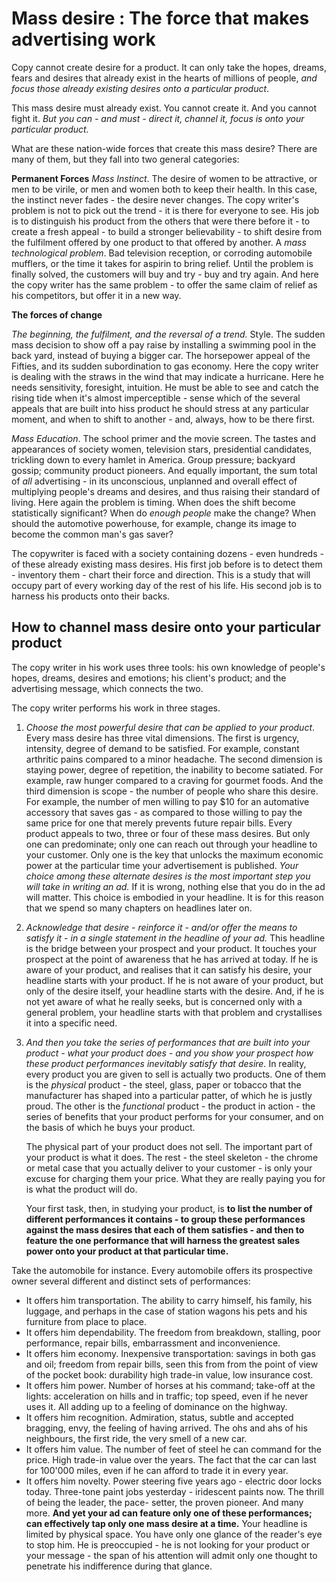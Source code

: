 # Mass desire : The force that makes advertising work


Copy cannot create desire for a product. It can only take the hopes, dreams, fears and desires that already exist in the hearts of millions of people, *and focus those already existing desires onto a particular product*.

This mass desire must already exist. You cannot create it. And you cannot fight it. *But you can - and must - direct it, channel it, focus is onto your particular product.*


What are these nation-wide forces that create this mass desire? There are many of them, but they fall into two general categories:

**Permanent Forces**
*Mass Instinct*. The desire of women to be attractive, or men to be virile, or men and women both to keep their health. In this case, the instinct never fades - the desire never changes. The copy writer's problem is not to pick out the trend - it is there for everyone to see. His job is to distinguish his product from the others that were there before it - to create a fresh appeal - to build a stronger believability - to shift desire from the fulfilment offered by one product to that offered by another. 
A *mass technological problem*. Bad television reception, or corroding automobile mufflers, or the time it takes for aspirin to bring relief. Until the problem is finally solved, the customers will buy and try - buy and try again. And here the copy writer has the same problem - to offer the same claim of relief as his competitors, but offer it in a new way.



**The forces of change**

*The beginning, the fulfilment, and the reversal of a trend.* Style. The sudden mass decision to show off a pay raise by installing a swimming pool in the back yard, instead of buying a bigger car. The horsepower appeal of the Fifties, and its sudden subordination to gas economy. Here the copy writer is dealing with the straws in the wind that may indicate a hurricane. Here he needs sensitivity, foresight, intuition. He must be able to see and catch the rising tide when it's almost imperceptible - sense which of the several appeals that are built into hiss product he should stress at any particular moment, and when to shift to another - and, always, how to be there first.

*Mass Education*. The school primer and the movie screen. The tastes and appearances of society women, television stars, presidential candidates, trickling down to every hamlet in America. Group pressure; backyard gossip; community product pioneers. And equally important, the sum total of *all* advertising - in its unconscious, unplanned and overall effect of multiplying people's dreams and desires, and thus raising their standard of living. Here again the problem is timing. When does the shift become statistically significant? When do *enough people* make the change? When should the automotive powerhouse, for example, change its image to become the common man's gas saver?

The copywriter is faced with a society containing dozens - even hundreds - of these already existing mass desires. His first job before is to detect them - inventory them - chart their force and direction. This is a study that will occupy part of every working day of the rest of his life. His second job is to harness his products onto their backs.


## How to channel mass desire onto your particular product

The copy writer in his work uses three tools: his own knowledge of people's hopes, dreams, desires and emotions; his client's product; and the advertising message, which connects the two.

The copy writer performs his work in three stages. 
1. *Choose the most powerful desire that can be applied to your product*.
   Every mass desire has three vital dimensions. The first is urgency, intensity, degree of demand to be satisfied. For example, constant arthritic pains compared to a minor headache. The second dimension is staying power, degree of repetition, the inability to become satiated. For example, raw hunger compared to a craving for gourmet foods. And the third dimension is scope - the number of people who share this desire. For example, the number of men willing to pay $10 for an automative accessory that saves gas - as compared to those willing to pay the same price for one that merely prevents future repair bills.
   Every product appeals to two, three or four of these mass desires. But only one can predominate; only one can reach out through your headline to your customer. Only one is the key that unlocks the maximum economic power at the particular time your advertisement is published. *Your choice among these alternate desires is the most important step you will take in writing an ad.* If it is wrong, nothing else that you do in the ad will matter. This choice is embodied in your headline. It is for this reason that we spend so many chapters on headlines later on.
2. *Acknowledge that desire - reinforce it - and/or offer the means to satisfy it - in a single statement in the headline of your ad.* 
   This headline is the bridge between your prospect and your product. It touches your prospect at the point of awareness that he has arrived at today. If he is aware of your product, and realises that it can satisfy his desire, your headline starts with your product. If he is not aware of your product, but only of the desire itself, your headline starts with the desire. And, if he is not yet aware of what he really seeks, but is concerned only with a general problem, your headline starts with that problem and crystallises it into a specific need.
3. *And then you take the series of performances that are built into your product - what your product does - and you show your prospect how these product performances inevitably satisfy that desire.*
   In reality, every product you are given to sell is actually two products. One of them is the *physical* product - the steel, glass, paper or tobacco that the manufacturer has shaped into a particular patter, of which he is justly proud. The other is the *functional* product - the product in action - the series of benefits that your product performs for your consumer, and on the basis of which he buys your product. 
   
   The physical part of your product does not sell. The important part of your product is what it does. The rest - the steel skeleton - the chrome or metal case that you actually deliver to your customer - is only your excuse for charging them your price. What they are really paying you for is what the product will do.
   
   Your first task, then, in studying your product, is **to list the number of different performances it contains - to group these performances against the mass desires that each of them satisfies - and then to feature the one performance that will harness the greatest sales power onto your product at that particular time.**

Take the automobile for instance. Every automobile offers its prospective owner several different and distinct sets of performances:
- It offers him transportation. The ability to carry himself, his family, his luggage, and perhaps in the case of station wagons his pets and his furniture from place to place.
- It offers him dependability. The freedom from breakdown, stalling, poor performance, repair bills, embarrassment and inconvenience.
- It offers him economy. Inexpensive transportation: savings in both gas and oil; freedom from repair bills, seen this from from the point of view of the pocket book: durability high trade-in value, low insurance cost.
- It offers him power. Number of horses at his command; take-off at the lights: acceleration on hills and in traffic; top speed, even if he never uses it. All adding up to a feeling of dominance on the highway.
- It offers him recognition. Admiration, status, subtle and accepted bragging, envy, the feeling of having arrived. The ohs and ahs of his neighbours, the first ride, the very smell of a new car. 
- It offers him value. The number of feet of steel he can command for the price. High trade-in value over the years. The fact that the car can last for 100'000 miles, even if he can afford to trade it in every year.
- It offers him novelty. Power steering five years ago - electric door locks today. Three-tone paint jobs yesterday - iridescent paints now. The thrill of being the leader, the pace- setter, the proven pioneer.
And many more.
**And yet your ad can feature only one of these performances; can effectively tap only one mass desire at a time.**
Your headline is limited by physical space. You have only one glance of the reader's eye to stop him. He is preoccupied - he is not looking for your product or your message - the span of his attention will admit only one thought to penetrate his indifference during that glance.